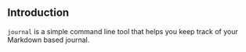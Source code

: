 Introduction
------------

`journal` is a simple command line tool that helps you keep track of your Markdown based journal.